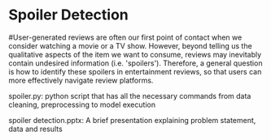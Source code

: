 # Spoiler Detection

#User-generated reviews are often our first point of contact when we consider watching a movie or a TV show. However, beyond telling us the qualitative aspects of the item we want to consume, reviews may inevitably contain undesired information (i.e. 'spoilers').  Therefore, a general question is how to identify these spoilers in entertainment reviews, so that users can more effectively navigate review platforms.

spoiler.py: python script that has all the necessary commands from data cleaning, preprocessing to model execution

spoiler detection.pptx: A brief presentation explaining problem statement, data and results
